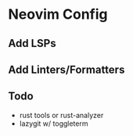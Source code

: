 # Neovim Config

## Add LSPs

## Add Linters/Formatters

## Todo

- rust tools or rust-analyzer
- lazygit w/ toggleterm
